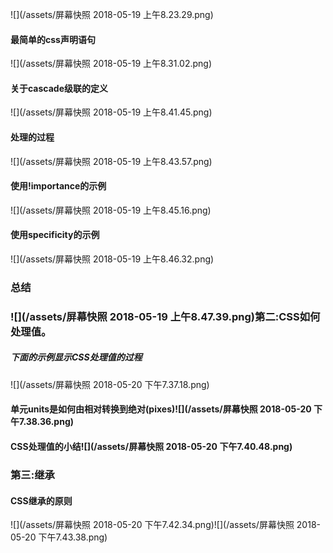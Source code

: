 ![](/assets/屏幕快照 2018-05-19 上午8.23.29.png)

#### 最简单的css声明语句

![](/assets/屏幕快照 2018-05-19 上午8.31.02.png)

#### 关于cascade级联的定义

![](/assets/屏幕快照 2018-05-19 上午8.41.45.png)

#### 处理的过程

![](/assets/屏幕快照 2018-05-19 上午8.43.57.png)

#### 使用!importance的示例

![](/assets/屏幕快照 2018-05-19 上午8.45.16.png)

#### 使用specificity的示例

![](/assets/屏幕快照 2018-05-19 上午8.46.32.png)

### 总结

### ![](/assets/屏幕快照 2018-05-19 上午8.47.39.png)第二:CSS如何处理值。

##### 下面的示例显示CSS处理值的过程

![](/assets/屏幕快照 2018-05-20 下午7.37.18.png)

#### 单元units是如何由相对转换到绝对\(pixes\)![](/assets/屏幕快照 2018-05-20 下午7.38.36.png)

#### CSS处理值的小结![](/assets/屏幕快照 2018-05-20 下午7.40.48.png)

### 第三:继承

#### CSS继承的原则

![](/assets/屏幕快照 2018-05-20 下午7.42.34.png)![](/assets/屏幕快照 2018-05-20 下午7.43.38.png)







































